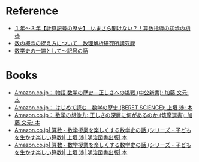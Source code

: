
# Reference
- [１年～３年【計算記号の歴史】　いまさら聞けない？！算数指導の初歩の初歩](https://www.nichibun-g.co.jp/library/sansu_shoho/sansu_shoho10.pdf)
- [数の概念の捉え方について　数理解析研究所講究録](http://www.kurims.kyoto-u.ac.jp/~kyodo/kokyuroku/contents/pdf/1828-04.pdf)
- [数学史の一端として～記号の話](http://izumi-math.jp/S_Yoshida/sign/history_of_the%20sign.pdf)

# Books
- [Amazon.co.jp： 物語 数学の歴史―正しさへの挑戦 (中公新書): 加藤 文元: 本](http://www.amazon.co.jp/gp/product/4121020073/ref=ox_sc_act_title_2?ie=UTF8&psc=1&smid=AN1VRQENFRJN5)
- [Amazon.co.jp： はじめて読む　数学の歴史 (BERET SCIENCE): 上垣 渉: 本](http://www.amazon.co.jp/%E3%81%AF%E3%81%98%E3%82%81%E3%81%A6%E8%AA%AD%E3%82%80-%E6%95%B0%E5%AD%A6%E3%81%AE%E6%AD%B4%E5%8F%B2-BERET-SCIENCE-%E4%B8%8A%E5%9E%A3-%E6%B8%89/dp/B00GKLQ43A/ref=pd_cp_14_1?ie=UTF8&refRID=0GK2XTQ0QQDV8JS0EMBW)
- [Amazon.co.jp： 数学の想像力: 正しさの深層に何があるのか (筑摩選書): 加藤 文元: 本](http://www.amazon.co.jp/gp/product/4480015752/ref=ox_sc_act_title_3?ie=UTF8&psc=1&smid=AN1VRQENFRJN5)
- [Amazon.co.jp| 算数・数学授業を楽しくする数学史の話 (シリーズ・子どもを生かす楽しい算数)| 上垣 渉| 明治図書出版| 本](http://www.amazon.co.jp/%E7%AE%97%E6%95%B0%E3%83%BB%E6%95%B0%E5%AD%A6%E6%8E%88%E6%A5%AD%E3%82%92%E6%A5%BD%E3%81%97%E3%81%8F%E3%81%99%E3%82%8B%E6%95%B0%E5%AD%A6%E5%8F%B2%E3%81%AE%E8%A9%B1-%E3%82%B7%E3%83%AA%E3%83%BC%E3%82%BA%E3%83%BB%E5%AD%90%E3%81%A9%E3%82%82%E3%82%92%E7%94%9F%E3%81%8B%E3%81%99%E6%A5%BD%E3%81%97%E3%81%84%E7%AE%97%E6%95%B0-%E4%B8%8A%E5%9E%A3-%E6%B8%89/dp/418547900X/ref=sr_1_1?ie=UTF8&qid=1434087747&sr=8-1&keywords=%E7%AE%97%E6%95%B0%E3%83%BB%E6%95%B0%E5%AD%A6%E6%8E%88%E6%A5%AD%E3%82%92%E6%A5%BD%E3%81%97%E3%81%8F%E3%81%99%E3%82%8B%E6%95%B0%E5%AD%A6%E5%8F%B2%E3%81%AE%E8%A9%B1)
- [Amazon.co.jp| 算数・数学授業を楽しくする数学史の話 (シリーズ・子どもを生かす楽しい算数)| 上垣 渉| 明治図書出版| 本](http://www.amazon.co.jp/%E7%AE%97%E6%95%B0%E3%83%BB%E6%95%B0%E5%AD%A6%E6%8E%88%E6%A5%AD%E3%82%92%E6%A5%BD%E3%81%97%E3%81%8F%E3%81%99%E3%82%8B%E6%95%B0%E5%AD%A6%E5%8F%B2%E3%81%AE%E8%A9%B1-%E3%82%B7%E3%83%AA%E3%83%BC%E3%82%BA%E3%83%BB%E5%AD%90%E3%81%A9%E3%82%82%E3%82%92%E7%94%9F%E3%81%8B%E3%81%99%E6%A5%BD%E3%81%97%E3%81%84%E7%AE%97%E6%95%B0-%E4%B8%8A%E5%9E%A3-%E6%B8%89/dp/418547900X/ref=sr_1_1?ie=UTF8&qid=1434087747&sr=8-1&keywords=%E7%AE%97%E6%95%B0%E3%83%BB%E6%95%B0%E5%AD%A6%E6%8E%88%E6%A5%AD%E3%82%92%E6%A5%BD%E3%81%97%E3%81%8F%E3%81%99%E3%82%8B%E6%95%B0%E5%AD%A6%E5%8F%B2%E3%81%AE%E8%A9%B1)

